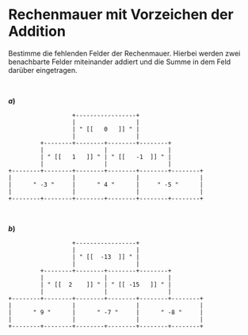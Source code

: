 <!--
version:  0.0.1

language: de

@style
input {
    text-align: center;
}

.flex-container {
    display: flex;
    flex-wrap: wrap;
    align-items: stretch;
    gap: 20px;
}

.flex-child {
    flex: 1;
    min-width: 350px;
    margin-right: 20px;
}

@media (max-width: 400px) {
    .flex-child {
        flex: 100%;
        margin-right: 0;
    }
}


.vertical-text {
    writing-mode: vertical-rl;
    transform: rotate(180deg);
    text-align: center;
}
@end

formula: \carry   \textcolor{red}{\scriptsize #1}
formula: \digit   \rlap{\carry{#1}}\phantom{#2}#2
formula: \permil  \text{‰}

import: https://raw.githubusercontent.com/LiaTemplates/Tikz-Jax/main/README.md

script: https://cdn.jsdelivr.net/gh/LiaTemplates/Tikz-Jax@main/dist/index.js


tags: Negative Zahlen, Addition, Subtraktion, sehr leicht, sehr niedrig, Bestimme

comment: Eine Rechenmauer für die Addition mit negativen Zahlen. Fülle alle Felder aus.

author: Martin Lommatzsch

-->




# Rechenmauer mit Vorzeichen der Addition

Bestimme die fehlenden Felder der Rechenmauer. Hierbei werden zwei benachbarte Felder miteinander addiert und die Summe in dem Feld darüber eingetragen.



<br>

__$a)\;\;$__

``` ascii
                  +-----------------+
                  |                 |
                  | " [[   0   ]] " |
                  |                 |
         +--------+--------+--------+--------+
         |                 |                 |
         | " [[   1   ]] " | " [[   -1  ]] " |
         |                 |                 |
+--------+--------+--------+--------+--------+--------+
|                 |                 |                 |
|      " -3 "     |      " 4 "      |     " -5 "      |
|                 |                 |                 |
+--------+--------+--------+--------+--------+--------+                                       
```

<br>

__$b)\;\;$__

``` ascii
                  +-----------------+
                  |                 |
                  | " [[  -13  ]] " |
                  |                 |
         +--------+--------+--------+--------+
         |                 |                 |
         | " [[  2    ]] " | " [[ -15   ]] " |
         |                 |                 |
+--------+--------+--------+--------+--------+--------+
|                 |                 |                 |
|      " 9 "      |      " -7 "     |      " -8 "     |
|                 |                 |                 |
+--------+--------+--------+--------+--------+--------+                                       
```

<br>
<br>
<br>
<br>
<br>
<br>
<br>
<br>